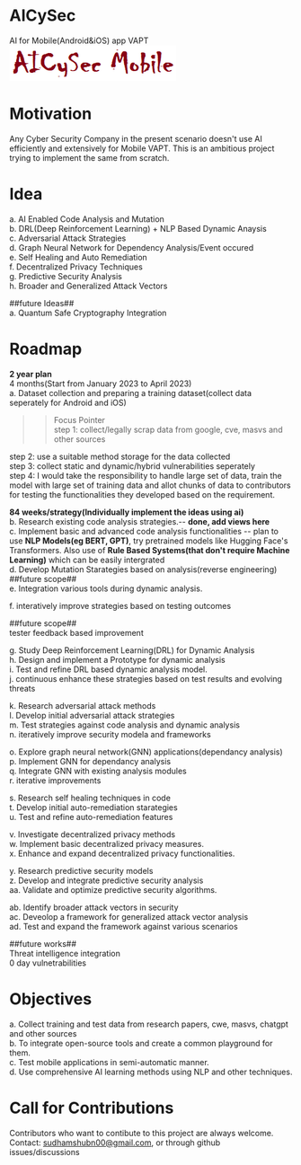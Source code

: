 # AICySec
AI for Mobile(Android&iOS) app VAPT
![](aicysec.png)

# Motivation
Any Cyber Security Company in the present scenario doesn't use AI efficiently and extensively for Mobile VAPT.
This is an ambitious project trying to implement the same from scratch.

# Idea
a. AI Enabled Code Analysis and Mutation<br>
b. DRL(Deep Reinforcement Learning) + NLP Based Dynamic Anaysis<br>
c. Adversarial Attack Strategies<br>
d. Graph Neural Network for Dependency Analysis/Event occured<br>
e. Self Healing and Auto Remediation<br>
f. Decentralized Privacy Techniques<br>
g. Predictive Security Analysis<br>
h. Broader and Generalized Attack Vectors<br>

##future Ideas##<br>
a. Quantum Safe Cryptography Integration<br>

# Roadmap
<b>2 year plan</b><br>
4 months(Start from January 2023 to April 2023)<br>
a. Dataset collection and preparing a training dataset(collect data seperately for Android and iOS)<br>
>>Focus Pointer<br>
step 1: collect/legally scrap data from google, cve, masvs and other sources<br>

step 2: use a suitable method storage for the data collected<br>
step 3: collect static and dynamic/hybrid vulnerabilities seperately<br>
step 4: I would take the responsibility to handle large set of data, train the model with large set of training data and allot chunks of data to contributors for testing the functionalities they developed based on the requirement.<br>

<b>84 weeks/strategy(Individually implement the ideas using ai)</b><br>
b. Research existing code analysis strategies.-- <b>done</b><b>, add views here</b><br>
c. Implement basic and advanced code analysis functionalities -- plan to use <b>NLP Models(eg BERT, GPT)</b>, try pretrained models like Hugging Face's Transformers. Also use of <b>Rule Based Systems(that don't require Machine Learning)</b> which can be easily intergrated<br>
d. Develop Mutation Starategies based on analysis(reverse engineering)<br>
##future scope##<br>
e. Integration various tools during dynamic analysis.<br>

f. interatively improve strategies based on testing outcomes<br>

##future scope##<br>
tester feedback based improvement<br>

g. Study Deep Reinforcement Learning(DRL) for Dynamic Analysis<br>
h. Design and implement a Prototype for dynamic analysis<br>
i. Test and refine DRL based dynamic analysis model.<br>
j. continuous enhance these strategies based on test results and evolving threats<br>

k. Research adversarial attack methods<br>
l. Develop initial adversarial attack strategies<br>
m. Test strategies against code analysis and dynamic analysis<br>
n. iteratively improve security modela and frameworks<br>

o. Explore graph neural network(GNN) applications(dependancy analysis)<br>
p. Implement GNN for dependancy analysis<br>
q. Integrate GNN with existing analysis modules<br>
r. iterative improvements<br>

s. Research self healing techniques in code<br>
t. Develop initial auto-remediation starategies<br>
u. Test and refine auto-remediation features<br>

v. Investigate decentralized privacy methods<br>
w. Implement basic decentralized privacy measures.<br>
x. Enhance and expand decentralized privacy functionalities.<br>

y. Research predictive security models<br>
z. Develop and integrate predictive security analysis<br>
aa. Validate and optimize predictive security algorithms.<br>

ab. Identify broader attack vectors in security<br>
ac. Deveolop a framework for generalized attack vector analysis<br>
ad. Test and expand the framework against various scenarios<br>

##future works##<br>
Threat intelligence integration<br>
0 day vulnetrabilities<br>

# Objectives
a. Collect training and test data from research papers, cwe, masvs, chatgpt and other sources<br>
b. To integrate open-source tools and create a common playground for them.<br>
c. Test mobile applications in semi-automatic manner.<br>
d. Use comprehensive AI learning methods using NLP and other techniques.<br>

# Call for Contributions
Contributors who want to contibute to this project are always welcome.<br>
Contact: sudhamshubn00@gmail.com, or through github issues/discussions<br>


